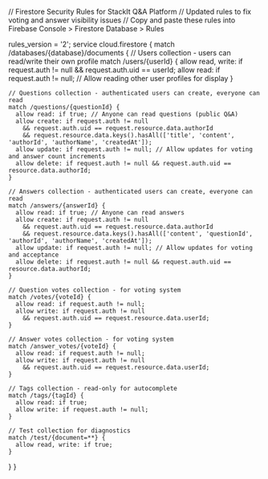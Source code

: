 // Firestore Security Rules for StackIt Q&A Platform
// Updated rules to fix voting and answer visibility issues
// Copy and paste these rules into Firebase Console > Firestore Database > Rules

rules_version = '2';
service cloud.firestore {
  match /databases/{database}/documents {
    // Users collection - users can read/write their own profile
    match /users/{userId} {
      allow read, write: if request.auth != null && request.auth.uid == userId;
      allow read: if request.auth != null; // Allow reading other user profiles for display
    }
    
    // Questions collection - authenticated users can create, everyone can read
    match /questions/{questionId} {
      allow read: if true; // Anyone can read questions (public Q&A)
      allow create: if request.auth != null 
        && request.auth.uid == request.resource.data.authorId
        && request.resource.data.keys().hasAll(['title', 'content', 'authorId', 'authorName', 'createdAt']);
      allow update: if request.auth != null; // Allow updates for voting and answer count increments
      allow delete: if request.auth != null && request.auth.uid == resource.data.authorId;
    }
    
    // Answers collection - authenticated users can create, everyone can read
    match /answers/{answerId} {
      allow read: if true; // Anyone can read answers
      allow create: if request.auth != null 
        && request.auth.uid == request.resource.data.authorId
        && request.resource.data.keys().hasAll(['content', 'questionId', 'authorId', 'authorName', 'createdAt']);
      allow update: if request.auth != null; // Allow updates for voting and acceptance
      allow delete: if request.auth != null && request.auth.uid == resource.data.authorId;
    }
    
    // Question votes collection - for voting system
    match /votes/{voteId} {
      allow read: if request.auth != null;
      allow write: if request.auth != null 
        && request.auth.uid == request.resource.data.userId;
    }
    
    // Answer votes collection - for voting system
    match /answer_votes/{voteId} {
      allow read: if request.auth != null;
      allow write: if request.auth != null 
        && request.auth.uid == request.resource.data.userId;
    }
    
    // Tags collection - read-only for autocomplete
    match /tags/{tagId} {
      allow read: if true;
      allow write: if request.auth != null;
    }
    
    // Test collection for diagnostics
    match /test/{document=**} {
      allow read, write: if true;
    }
  }
}
